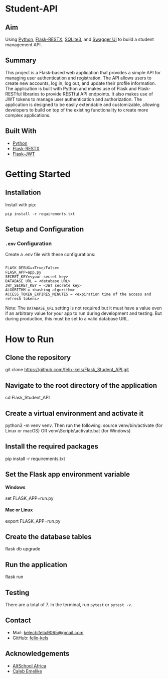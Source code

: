# Student-API

## Aim
Using [Python](https://www.python.org/), [Flask-RESTX](https://flask-restx.readthedocs.io/en/latest/), [SQLite3](https://www.sqlite.org), and [Swagger UI](https://swagger.io/tools/swagger-ui/) to build a student management API.

## Summary
This project is a Flask-based web application that provides a simple API for managing user authentication and registration. The API allows users to create new accounts, log in, log out, and update their profile information. The application is built with Python and makes use of Flask and Flask-RESTful libraries to provide RESTful API endpoints. It also makes use of JWT tokens to manage user authentication and authorization. The application is designed to be easily extendable and customizable, allowing developers to build on top of the existing functionality to create more complex applications.


## Built With
- [Python](https://www.python.org/)
- [Flask-RESTX](https://flask-restx.readthedocs.io/en/latest/)
- [Flask-JWT](https://flask-jwt-extended.readthedocs.io/en/stable/)



# Getting Started
## Installation
Install with pip:
```
pip install -r requirements.txt
```

## Setup and Configuration

### `.env` Configuration
Create a .env file with these configurations:
```

FLASK_DEBUG=<True/False>
FLASK_APP=app.py
SECRET_KEY=<your secret key>
DATABASE_URL = <database URL>
JWT_SECRET_KEY = <JWT secrete key>
ALGORITHM = <hashing algorithm>
ACCESS_TOKEN_EXPIRES_MINUTES = <expiration time of the access and refresh tokens>

```  
Note: The `DATABASE_URL` setting is not required but it must have a value even if an arbitrary value for your app to run during development and testing. But during production, this must be set to a valid database URL.  


# How to Run
## Clone the repository
git clone https://github.com/felix-kels/Flask_Student_API.git

## Navigate to the root directory of the application
cd Flask_Student_API

## Create a virtual environment and activate it
python3 -m venv venv. Then run the following: 
source venv/bin/activate (for Linux or macOS)
 OR venv\Scripts\activate.bat (for Windows)
 
## Install the required packages
pip install -r requirements.txt

## Set the Flask app environment variable
#### Windows
set FLASK_APP=run.py 
#### Mac or Linux
export FLASK_APP=run.py


## Create the database tables
flask db upgrade


## Run the application
flask run


## Testing
There are a total of 7. In the terminal, run `pytest` or `pytest -v`.

## Contact
- Mail: kelechifelix9065@gmail.com
- GitHub: [felix-kels](https://github.com/felix-kels)

## Acknowledgements
- [AltSchool Africa](https://www.altschoolafrica.com/)
- [Caleb Emelike](https://github.com/CalebEmelike)
